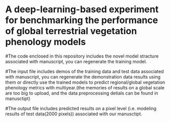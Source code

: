 # A deep-learning-based experiment for benchmarking the performance of global terrestrial vegetation phenology models

#The code enclosed in this repository includes the novel model stracture associated with manuscript, you can regenerate the training model.

#The input file includes demos of the training data and test data associated with manuscript, you can regenerate the demonstration data results using them or directly use  the trained models to predict regional/global vegetation phenology metrics with multiyear.(the memories of results on a global scale are too big to upload, and the data preprocessing detials can be found in manusctipt)

#The output file includes predicted results on a pixel level (i.e. modeling results of test data(2000 pixels)) associated with our manusctipt.
